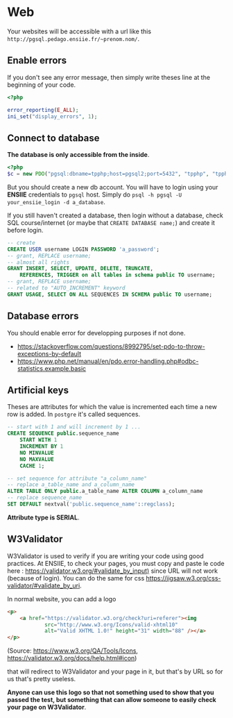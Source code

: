 # Web

Your websites will be accessible
with a url like this ``http://pgsql.pedago.ensiie.fr/~prenom.nom/``.


## Enable errors

If you don't see any error message, then simply write
theses line at the beginning of your code.

```php
<?php

error_reporting(E_ALL);
ini_set("display_errors", 1);
```

## Connect to database

**The database is only accessible from the inside**.

```php
<?php
$c = new PDO("pgsql:dbname=tpphp;host=pgsql2;port=5432", "tpphp", "tpphp");
```

But you should create a new db account. You will have to login using your
**ENSIIE** credentials to ``pgsql`` host. Simply do
``psql -h pgsql -U your_ensiie_login -d a_database``.

If you still haven't created a database, then login without a database,
check SQL course/internet (or maybe that `CREATE DATABASE name;`) and create
it before login.

```sql
-- create
CREATE USER username LOGIN PASSWORD 'a_password';
-- grant, REPLACE username;
-- almost all rights
GRANT INSERT, SELECT, UPDATE, DELETE, TRUNCATE,
    REFERENCES, TRIGGER on all tables in schema public TO username;
-- grant, REPLACE username;
-- related to "AUTO_INCREMENT" keyword
GRANT USAGE, SELECT ON ALL SEQUENCES IN SCHEMA public TO username;
```

## Database errors

You should enable error for developping purposes if not done.

* <https://stackoverflow.com/questions/8992795/set-pdo-to-throw-exceptions-by-default> 
* <https://www.php.net/manual/en/pdo.error-handling.php#odbc-statistics.example.basic>

## Artificial keys

Theses are attributes for which the value is incremented each time a new row
is added. In ``postgre`` it's called sequences.

```sql
-- start with 1 and will increment by 1 ...
CREATE SEQUENCE public.sequence_name
    START WITH 1
    INCREMENT BY 1
    NO MINVALUE
    NO MAXVALUE
    CACHE 1;

-- set sequence for attribute "a_column_name"
-- replace a_table_name and a_column_name
ALTER TABLE ONLY public.a_table_name ALTER COLUMN a_column_name
-- replace sequence_name
SET DEFAULT nextval('public.sequence_name'::regclass);
```

**Attribute type is SERIAL**.

## W3Validator

W3Validator is used to verify if you are writing your code using good practices.
At ENSIIE, to check your pages, you must copy and paste le code here :
<https://validator.w3.org/#validate_by_input)> since URL will not work (because
of login). You can do the same for css <https://jigsaw.w3.org/css-validator/#validate_by_uri>.

In normal website, you can add a logo

```html
<p>
    <a href="https://validator.w3.org/check?uri=referer"><img
            src="http://www.w3.org/Icons/valid-xhtml10"
            alt="Valid XHTML 1.0!" height="31" width="88" /></a>
</p>
```

(Source: <https://www.w3.org/QA/Tools/Icons>, <https://validator.w3.org/docs/help.html#icon>)

that will redirect to W3Validator and your page in it, but that's by URL so
for us that's pretty useless.

**Anyone can use this logo so that not something used to show that you passed
the test, but something that can allow someone to easily check your page
on W3Validator**.